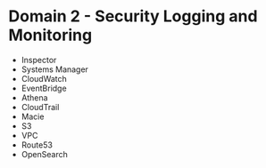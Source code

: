 # Domain 2 - Security Logging and Monitoring
- Inspector
- Systems Manager
- CloudWatch
- EventBridge
- Athena
- CloudTrail
- Macie
- S3
- VPC
- Route53
- OpenSearch

